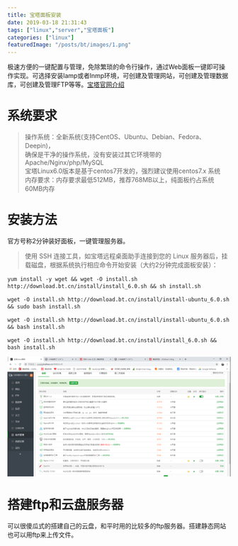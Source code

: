```yaml
---
title: 宝塔面板安装
date: 2019-03-18 21:31:43
tags: ["linux","server","宝塔面板"]
categories: ["linux"]
featuredImage: "/posts/bt/images/1.png"
---
```


极速方便的一键配置与管理，免除繁琐的命令行操作，通过Web面板一键即可操作实现。可选择安装lamp或者lnmp环境，可创建及管理网站，可创建及管理数据库，可创建及管理FTP等等。[宝塔官网介绍](https://www.bt.cn/?invite_code=MV9sYXJnZHI=)
<!--more-->
# 系统要求
> 操作系统：全新系统(支持CentOS、Ubuntu、Debian、Fedora、Deepin)，  
确保是干净的操作系统，没有安装过其它环境带的Apache/Nginx/php/MySQL  
宝塔Linux6.0版本是基于centos7开发的，强烈建议使用centos7.x 系统  
内存要求：内存要求最低512MB，推荐768MB以上，纯面板约占系统60MB内存  

# 安装方法
官方号称2分钟装好面板，一键管理服务器。  
> 使用 SSH 连接工具，如宝塔远程桌面助手连接到您的 Linux 服务器后，挂载磁盘，根据系统执行相应命令开始安装（大约2分钟完成面板安装）：

```Shell Centos安装脚本
yum install -y wget && wget -O install.sh http://download.bt.cn/install/install_6.0.sh && sh install.sh
```
```Shell Ubuntu/Deepin安装脚本
wget -O install.sh http://download.bt.cn/install/install-ubuntu_6.0.sh && sudo bash install.sh
```
```Shell Debian安装脚本
wget -O install.sh http://download.bt.cn/install/install-ubuntu_6.0.sh && bash install.sh
```
```Shell Fedora安装脚本
wget -O install.sh http://download.bt.cn/install/install_6.0.sh && bash install.sh
```
![宝塔软件管理页面](images/2.png)

# 搭建ftp和云盘服务器

可以很傻瓜式的搭建自己的云盘，和平时用的比较多的ftp服务器。搭建静态网站也可以用ftp来上传文件。